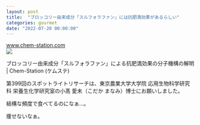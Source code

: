 ```yaml
---
layout: post
title:  "ブロッコリー由来成分「スルフォラファン」には抗肥満効果があるらしい"
categories: gourmet
date: "2022-07-20 00:00:00"
---
```



<div class="card">
  <a href="https://www.chem-station.com/blog/2022/07/sulforaphane.html"></a>
  <div class="card__header">
    <a href="https://www.chem-station.com/blog/2022/07/sulforaphane.html">www.chem-station.com</a>
  </div>
  <div class="card__image">
    <img src="https://i0.wp.com/assets.chem-station.com/uploads/2017/09/cropped-chemstation.jpg?fit=180%2C180&ssl=1">
  </div>
  <div class="card__title">
    <p>ブロッコリー由来成分「スルフォラファン」による抗肥満効果の分子機構の解明 | Chem-Station (ケムステ)</p>
  </div>
  <div class="card__description">
    <p>第399回のスポットライトリサーチは、東京農業大学大学院 応用生物科学研究科 栄養生化学研究室の小髙 愛未（こだか まなみ）博士にお願いしました。</p>
  </div>
</div>


結構な頻度で食べてるのになぁ...。

痩せないなぁ。
